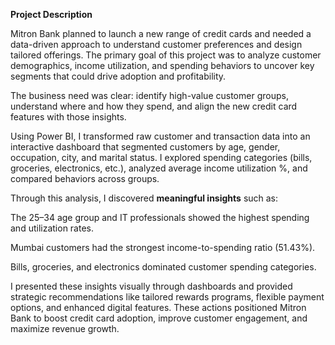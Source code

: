 **Project Description**

Mitron Bank planned to launch a new range of credit cards and needed a data-driven approach to understand customer preferences and design tailored offerings. The primary goal of this project was to analyze customer demographics, income utilization, and spending behaviors to uncover key segments that could drive adoption and profitability.

The business need was clear: identify high-value customer groups, understand where and how they spend, and align the new credit card features with those insights.

Using Power BI, I transformed raw customer and transaction data into an interactive dashboard that segmented customers by age, gender, occupation, city, and marital status. I explored spending categories (bills, groceries, electronics, etc.), analyzed average income utilization %, and compared behaviors across groups.

Through this analysis, I discovered **meaningful insights** such as:

The 25–34 age group and IT professionals showed the highest spending and utilization rates.

Mumbai customers had the strongest income-to-spending ratio (51.43%).

Bills, groceries, and electronics dominated customer spending categories.

I presented these insights visually through dashboards and provided strategic recommendations like tailored rewards programs, flexible payment options, and enhanced digital features. These actions positioned Mitron Bank to boost credit card adoption, improve customer engagement, and maximize revenue growth.
